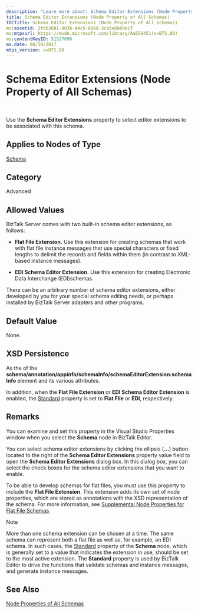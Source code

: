 ```yaml
---
description: "Learn more about: Schema Editor Extensions (Node Property of All Schemas)"
title: Schema Editor Extensions (Node Property of All Schemas)
TOCTitle: Schema Editor Extensions (Node Property of All Schemas)
ms:assetid: 2fd636b1-903b-44c5-8808-3ca5e6b0de1f
ms:mtpsurl: https://msdn.microsoft.com/library/Aa559451(v=BTS.80)
ms:contentKeyID: 51527096
ms.date: 08/30/2017
mtps_version: v=BTS.80
---
```


# Schema Editor Extensions (Node Property of All Schemas)

 

Use the **Schema Editor Extensions** property to select editor extensions to be associated with this schema.

## Applies to Nodes of Type

[Schema](schema-node-properties.md)

## Category

Advanced

## Allowed Values

BizTalk Server comes with two built-in schema editor extensions, as follows:

  - **Flat File Extension.** Use this extension for creating schemas that work with flat file instance messages that use special characters or fixed lengths to delimit the records and fields within them (in contrast to XML-based instance messages).

  - **EDI Schema Editor Extension.** Use this extension for creating Electronic Data Interchange (EDI)schemas.

There can be an arbitrary number of schema editor extensions, either developed by you for your special schema editing needs, or perhaps installed by BizTalk Server adapters and other programs.

## Default Value

None.

## XSD Persistence

As the of the **schema/annotation/appinfo/schemaInfo/schemaEditorExtension:schemaInfo** element and its various attributes.

In addition, when the **Flat File Extension** or **EDI Schema Editor Extension** is enabled, the [Standard](standard-node-property-of-all-schemas.md) property is set to **Flat File** or **EDI**, respectively.

## Remarks

You can examine and set this property in the Visual Studio Properties window when you select the **Schema** node in BizTalk Editor.

You can select schema editor extensions by clicking the ellipsis (**...**) button located to the right of the **Schema Editor Extensions** property value field to open the **Schema Editor Extensions** dialog box. In this dialog box, you can select the check boxes for the schema editor extensions that you want to enable.

To be able to develop schemas for flat files, you must use this property to include the **Flat File Extension**. This extension adds its own set of node properties, which are stored as annotations with the XSD representation of the schema. For more information, see [Supplemental Node Properties for Flat File Schemas](supplemental-node-properties-for-flat-file-schemas.md).


> [!NOTE]
> <P>More than one schema extension can be chosen at a time. The same schema can represent both a flat file as well as, for example, an EDI schema. In such cases, the <A href="standard-node-property-of-all-schemas.md">Standard</A> property of the <STRONG>Schema</STRONG> node, which is generally set to a value that indicates the extension in use, should be set to the most active extension. The <STRONG>Standard</STRONG> property is used by BizTalk Editor to drive the functions that validate schemas and instance messages, and generate instance messages.</P>



## See Also

[Node Properties of All Schemas](node-properties-of-all-schemas.md)

